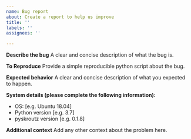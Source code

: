 ```yaml
---
name: Bug report
about: Create a report to help us improve
title: ''
labels: ''
assignees: ''

---
```


**Describe the bug**
A clear and concise description of what the bug is.

**To Reproduce**
Provide a simple reproducible python script about the bug.

**Expected behavior**
A clear and concise description of what you expected to happen.

**System details (please complete the following information):**
 - OS: [e.g. Ubuntu 18.04]
 - Python version [e.g. 3.7]
 - pyskroutz version [e.g. 0.1.8]

**Additional context**
Add any other context about the problem here.
